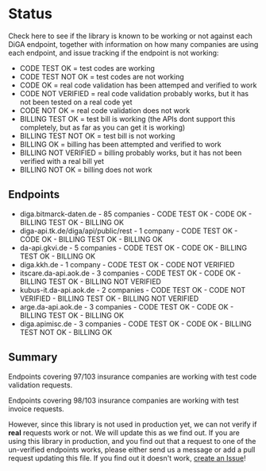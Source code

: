 # Status

Check here to see if the library is known to be working or not against each DiGA endpoint, 
together with information on how many companies are using each endpoint, and issue tracking if the endpoint is not working:

- CODE TEST OK = test codes are working
- CODE TEST NOT OK = test codes are not working
- CODE OK = real code validation has been attemped and verified to work
- CODE NOT VERIFIED = real code validation probably works, but it has not been tested on a real code yet
- CODE NOT OK = real code validation does not work
- BILLING TEST OK = test bill is working (the APIs dont support this completely, but as far as you can get it is working)
- BILLING TEST NOT OK = test bill is not working
- BILLING OK = billing has been attempted and verified to work
- BILLING NOT VERIFIED = billing probably works, but it has not been verified with a real bill yet
- BILLING NOT OK = billing does not work


## Endpoints

- diga.bitmarck-daten.de - 85 companies - CODE TEST OK - CODE OK - BILLING TEST OK - BILLING OK
- diga-api.tk.de/diga/api/public/rest - 1 company - CODE TEST OK - CODE OK - BILLING TEST OK - BILLING OK
- da-api.gkvi.de - 5 companies - CODE TEST OK - CODE OK - BILLING TEST OK - BILLING OK
- diga.kkh.de - 1 company - CODE TEST OK - CODE NOT VERIFIED
- itscare.da-api.aok.de - 3 companies - CODE TEST OK - CODE OK - BILLING TEST OK - BILLING NOT VERIFIED
- kubus-it.da-api.aok.de - 2 companies - CODE TEST OK - CODE NOT VERIFIED - BILLING TEST OK - BILLING NOT VERIFIED
- arge.da-api.aok.de - 3 companies - CODE TEST OK - CODE OK - BILLING TEST OK - BILLING OK
- diga.apimisc.de - 3 companies - CODE TEST OK - CODE OK - BILLING TEST NOT OK - BILLING OK

## Summary 

Endpoints covering 97/103 insurance companies are working with test code validation requests.

Endpoints covering 98/103 insurance companies are working with test invoice requests.

However, since this library is not used in production yet, we can not verify if __real__ requests work or not.
We will update this as we find out. If you are using this library in production, and you find out that a request to
one of the un-verified endpoints works, please either send us a message or add a pull request updating this file.
If you find out it doesn't work, [create an Issue](https://github.com/alex-therapeutics/diga-api-client/issues/new/choose)!
